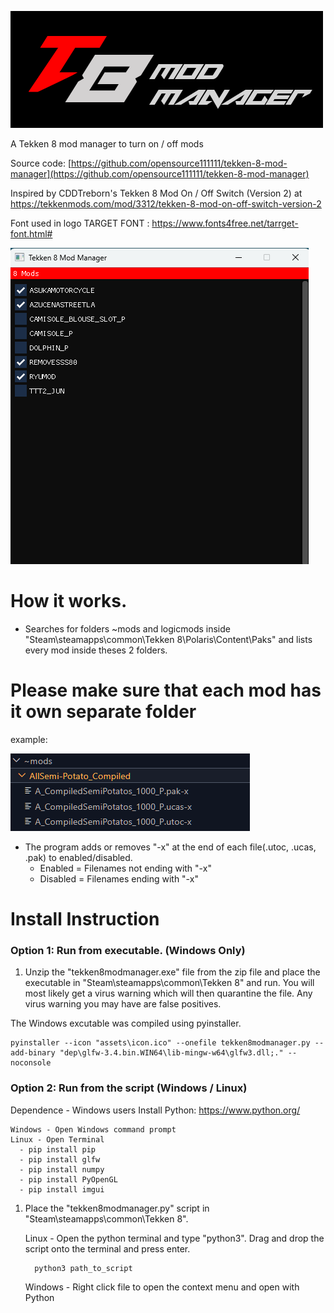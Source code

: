
![Screenshot of a comment on a GitHub issue showing an image, added in the Markdown, of an Octocat smiling and raising a tentacle.](assets/banner.png)



A Tekken 8 mod manager to turn on / off mods 

Source code: [https://github.com/opensource111111/tekken-8-mod-manager](https://github.com/opensource111111/tekken-8-mod-manager)


Inspired by CDDTreborn's Tekken 8 Mod On / Off Switch (Version 2) at https://tekkenmods.com/mod/3312/tekken-8-mod-on-off-switch-version-2


Font used in logo
TARGET FONT : https://www.fonts4free.net/tarrget-font.html#



![Screenshot of a comment on a GitHub issue showing an image, added in the Markdown, of an Octocat smiling and raising a tentacle.](assets/screenshot.png)



# How it works.
- Searches for folders ~mods and logicmods inside "Steam\steamapps\common\Tekken 8\Polaris\Content\Paks"
and lists every mod inside theses 2 folders. 

# Please make sure that each mod has it own separate folder

example:

![e.g](assets/s.png)


- The program adds or removes "-x" at the end of each file(.utoc, .ucas, .pak) to enabled/disabled.
	- Enabled = Filenames not ending with "-x"
	- Disabled = Filenames ending with "-x"






# Install Instruction
   
   ### Option 1: Run from executable. (Windows Only)
   1. Unzip the "tekken8modmanager.exe" file from the zip file and place the executable in "Steam\steamapps\common\Tekken 8" and run.
You will most likely get a virus warning which will then quarantine the file. Any virus warning you may have are false positives.

The Windows excutable was compiled using pyinstaller.

	pyinstaller --icon "assets\icon.ico" --onefile tekken8modmanager.py --add-binary "dep\glfw-3.4.bin.WIN64\lib-mingw-w64\glfw3.dll;." --noconsole   



  ### Option 2: Run from the script (Windows / Linux)

  Dependence
      - Windows users Install Python: https://www.python.org/
          
    Windows - Open Windows command prompt
    Linux - Open Terminal
      - pip install pip
      - pip install glfw
      - pip install numpy
      - pip install PyOpenGL
      - pip install imgui
      
      
      
   1. Place the "tekken8modmanager.py" script in "Steam\steamapps\common\Tekken 8".

      Linux - Open the python terminal and type "python3". Drag and drop the script onto the terminal and press enter.

            python3 path_to_script

      Windows - Right click file to open the context menu and open with Python


